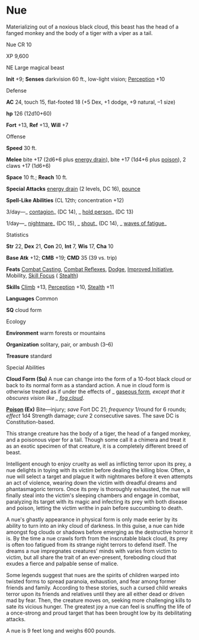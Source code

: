 # Nue

Materializing out of a noxious black cloud, this beast has the head of a fanged monkey and the body of a tiger with a viper as a tail.

Nue CR 10

XP 9,600

NE Large magical beast

**Init** +9; **Senses** darkvision 60 ft., low-light vision; [Perception](skills/perception#_perception) +10

Defense

**AC** 24, touch 15, flat-footed 18 (+5 Dex, +1 dodge, +9 natural, –1 size)

**hp** 126 (12d10+60)

**Fort** +13, **Ref** +13, **Will** +7

Offense

**Speed** 30 ft.

**Melee** bite +17 (2d6+6 plus [energy drain](monsters/universalMonsterRules#_energy-drain)), bite +17 (1d4+6 plus [poison](monsters/universalMonsterRules#_poison-(ex-or-su))), 2 claws +17 (1d6+6)

**Space** 10 ft.; **Reach** 10 ft.

**Special Attacks** [energy drain](monsters/universalMonsterRules#_energy-drain) (2 levels, DC 16), [pounce](monsters/universalMonsterRules#_pounce)

**Spell-Like Abilities** (CL 12th; concentration +12)

3/day—_ [contagion](spells/contagion#_contagion)_ (DC 14), _ [hold person](spells/holdPerson#_hold-person)_ (DC 13)

1/day—_ [nightmare](spells/nightmare#_nightmare)_ (DC 15), _ [shout](spells/shout#_shout)_ (DC 14), _ [waves of fatigue](spells/wavesOfFatigue#_waves-of-fatigue)_

Statistics

**Str** 22, **Dex** 21, **Con** 20, **Int** 7, **Wis** 17, **Cha** 10

**Base Atk** +12; **CMB** +19; **CMD** 35 (39 vs. trip)

**Feats** [Combat Casting](feats#_combat-casting), [Combat Reflexes](feats#_combat-reflexes), [Dodge](feats#_dodge), [Improved Initiative](feats#_improved-initiative), Mobility, [Skill Focus](feats#_skill-focus) ( [Stealth](skills/stealth#_stealth))

**Skills** [Climb](skills/climb#_climb) +13, [Perception](skills/perception#_perception) +10, [Stealth](skills/stealth#_stealth) +11

**Languages** Common

**SQ** cloud form

Ecology

**Environment** warm forests or mountains

**Organization** solitary, pair, or ambush (3–6)

**Treasure** standard

Special Abilities

**Cloud Form (Su)** A nue can change into the form of a 10-foot black cloud or back to its normal form as a standard action. A nue in cloud form is otherwise treated as if under the effects of _ [gaseous form](spells/gaseousForm#_gaseous-form)_, except that it obscures vision like _ [fog cloud](spells/fogCloud)_.

**[Poison](monsters/universalMonsterRules#_poison-(ex-or-su)) (Ex)** Bite—injury; _save_ Fort DC 21; _frequency_ 1/round for 6 rounds; _effect_ 1d4 Strength damage; _cure_ 2 consecutive saves. The save DC is Constitution-based.

This strange creature has the body of a tiger, the head of a fanged monkey, and a poisonous viper for a tail. Though some call it a chimera and treat it as an exotic specimen of that creature, it is a completely different breed of beast.

Intelligent enough to enjoy cruelty as well as inflicting terror upon its prey, a nue delights in toying with its victim before dealing the killing blow. Often, a nue will select a target and plague it with nightmares before it even attempts an act of violence, wearing down the victim with dreadful dreams and phantasmagoric terrors. Once its prey is thoroughly exhausted, the nue will finally steal into the victim's sleeping chambers and engage in combat, paralyzing its target with its magic and infecting its prey with both disease and poison, letting the victim writhe in pain before succumbing to death.

A nue's ghastly appearance in physical form is only made eerier by its ability to turn into an inky cloud of darkness. In this guise, a nue can hide amongst fog clouds or shadows before emerging as the destructive horror it is. By the time a nue crawls forth from the inscrutable black cloud, its prey is often too fatigued from its strange night terrors to defend itself. The dreams a nue impregnates creatures' minds with varies from victim to victim, but all share the trait of an ever-present, foreboding cloud that exudes a fierce and palpable sense of malice.

Some legends suggest that nues are the spirits of children warped into twisted forms to spread paranoia, exhaustion, and fear among former friends and family. According to these stories, such a cursed child wreaks terror upon its friends and relatives until they are all either dead or driven mad by fear. Then, the creature moves on, seeking more challenging kills to sate its vicious hunger. The greatest joy a nue can feel is snuffing the life of a once-strong and proud target that has been brought low by its debilitating attacks.

A nue is 9 feet long and weighs 600 pounds.

